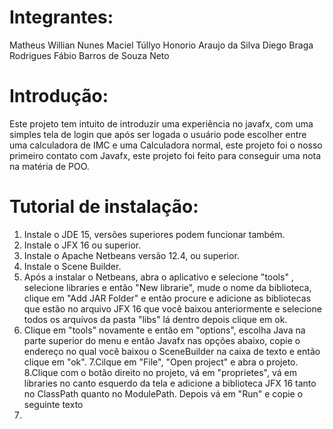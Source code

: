 # Integrantes:

Matheus Willian Nunes Maciel
Túllyo Honorio Araujo da Silva
Diego Braga Rodrigues
Fábio Barros de Souza Neto

# Introdução:

Este projeto tem intuito de introduzir uma experiência no javafx, com uma simples tela de login que após ser logada o usuário pode escolher entre uma calculadora de IMC e uma Calculadora normal, este projeto foi o nosso primeiro contato com Javafx, este projeto foi feito para conseguir uma nota na matéria de POO.

# Tutorial de instalação:

1. Instale o JDE 15, versões superiores podem funcionar também.
2. Instale o JFX 16 ou superior.
3. Instale o Apache Netbeans versão 12.4, ou superior.
4. Instale o Scene Builder.
5. Após a instalar o Netbeans, abra o aplicativo e selecione "tools" , selecione libraries e então "New librarie",  mude o nome da biblioteca, clique em "Add JAR Folder" e então procure e adicione as bibliotecas que estão no arquivo JFX 16 que você baixou anteriormente e selecione todos os arquivos da pasta "libs" lá dentro depois clique em ok.
6. Clique em "tools" novamente e então em "options", escolha Java na parte superior do menu e então Javafx nas opções abaixo, copie o endereço no qual você baixou o SceneBuilder na caixa de texto e então clique em "ok".
7.Cilque em "File", "Open project" e abra o projeto.
8.Clique com o botão direito no projeto, vá em "proprietes", vá em libraries no canto esquerdo da tela e adicione a biblioteca JFX 16 tanto no ClassPath quanto no ModulePath. Depois vá em "Run" e copie o seguinte texto
9.
